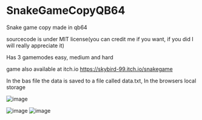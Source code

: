 # SnakeGameCopyQB64
Snake game copy made in qb64

sourcecode is under MIT license(you can credit me if you want, if you did I will really appreciate it)

Has 3 gamemodes easy, medium and hard

game also available at itch.io https://skybird-99.itch.io/snakegame

In the bas file the data is saved to a file called data.txt, In the browsers local storage

![image](https://user-images.githubusercontent.com/71566490/218525506-aeda7e54-a98c-48ca-a493-a2f260055a40.png)


![image](https://user-images.githubusercontent.com/71566490/218524940-7f91b33f-f007-431a-8169-9ec81165f194.png)
![image](https://user-images.githubusercontent.com/71566490/218525259-df31d61b-37d8-4f8e-87f7-8923f138d013.png)
